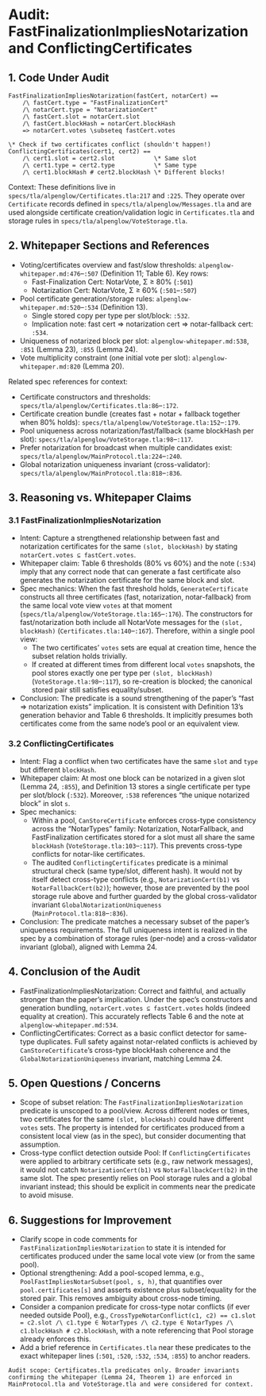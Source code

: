 # Audit: FastFinalizationImpliesNotarization and ConflictingCertificates

## 1. Code Under Audit

```
FastFinalizationImpliesNotarization(fastCert, notarCert) ==
    /\ fastCert.type = "FastFinalizationCert"
    /\ notarCert.type = "NotarizationCert"
    /\ fastCert.slot = notarCert.slot
    /\ fastCert.blockHash = notarCert.blockHash
    => notarCert.votes \subseteq fastCert.votes

\* Check if two certificates conflict (shouldn't happen!)
ConflictingCertificates(cert1, cert2) ==
    /\ cert1.slot = cert2.slot           \* Same slot
    /\ cert1.type = cert2.type           \* Same type
    /\ cert1.blockHash # cert2.blockHash \* Different blocks!
```

Context: These definitions live in `specs/tla/alpenglow/Certificates.tla:217` and `:225`. They operate over `Certificate` records defined in `specs/tla/alpenglow/Messages.tla` and are used alongside certificate creation/validation logic in `Certificates.tla` and storage rules in `specs/tla/alpenglow/VoteStorage.tla`.

## 2. Whitepaper Sections and References

- Voting/certificates overview and fast/slow thresholds: `alpenglow-whitepaper.md:476`–`:507` (Definition 11; Table 6). Key rows:
  - Fast-Finalization Cert: NotarVote, Σ ≥ 80% (`:501`)
  - Notarization Cert: NotarVote, Σ ≥ 60% (`:501`–`:507`)
- Pool certificate generation/storage rules: `alpenglow-whitepaper.md:520`–`:534` (Definition 13).
  - Single stored copy per type per slot/block: `:532`.
  - Implication note: fast cert ⇒ notarization cert ⇒ notar-fallback cert: `:534`.
- Uniqueness of notarized block per slot: `alpenglow-whitepaper.md:538`, `:851` (Lemma 23), `:855` (Lemma 24).
- Vote multiplicity constraint (one initial vote per slot): `alpenglow-whitepaper.md:820` (Lemma 20).

Related spec references for context:
- Certificate constructors and thresholds: `specs/tla/alpenglow/Certificates.tla:86`–`:172`.
- Certificate creation bundle (creates fast + notar + fallback together when 80% holds): `specs/tla/alpenglow/VoteStorage.tla:152`–`:179`.
- Pool uniqueness across notarization/fast/fallback (same blockHash per slot): `specs/tla/alpenglow/VoteStorage.tla:98`–`:117`.
- Prefer notarization for broadcast when multiple candidates exist: `specs/tla/alpenglow/MainProtocol.tla:224`–`:240`.
- Global notarization uniqueness invariant (cross-validator): `specs/tla/alpenglow/MainProtocol.tla:818`–`:836`.

## 3. Reasoning vs. Whitepaper Claims

### 3.1 FastFinalizationImpliesNotarization
- Intent: Capture a strengthened relationship between fast and notarization certificates for the same `(slot, blockHash)` by stating `notarCert.votes ⊆ fastCert.votes`.
- Whitepaper claim: Table 6 thresholds (80% vs 60%) and the note (`:534`) imply that any correct node that can generate a fast certificate also generates the notarization certificate for the same block and slot.
- Spec mechanics: When the fast threshold holds, `GenerateCertificate` constructs all three certificates (fast, notarization, notar-fallback) from the same local vote view `votes` at that moment (`specs/tla/alpenglow/VoteStorage.tla:165`–`:176`). The constructors for fast/notarization both include all NotarVote messages for the `(slot, blockHash)` (`Certificates.tla:140`–`:167`). Therefore, within a single pool view:
  - The two certificates’ `votes` sets are equal at creation time, hence the subset relation holds trivially.
  - If created at different times from different local `votes` snapshots, the pool stores exactly one per type per `(slot, blockHash)` (`VoteStorage.tla:98`–`:117`), so re-creation is blocked; the canonical stored pair still satisfies equality/subset.
- Conclusion: The predicate is a sound strengthening of the paper’s “fast ⇒ notarization exists” implication. It is consistent with Definition 13’s generation behavior and Table 6 thresholds. It implicitly presumes both certificates come from the same node’s pool or an equivalent view.

### 3.2 ConflictingCertificates
- Intent: Flag a conflict when two certificates have the same `slot` and `type` but different `blockHash`.
- Whitepaper claim: At most one block can be notarized in a given slot (Lemma 24, `:855`), and Definition 13 stores a single certificate per type per slot/block (`:532`). Moreover, `:538` references “the unique notarized block” in slot `s`.
- Spec mechanics:
  - Within a pool, `CanStoreCertificate` enforces cross-type consistency across the “NotarTypes” family: Notarization, NotarFallback, and FastFinalization certificates stored for a slot must all share the same `blockHash` (`VoteStorage.tla:103`–`:117`). This prevents cross-type conflicts for notar-like certificates.
  - The audited `ConflictingCertificates` predicate is a minimal structural check (same type/slot, different hash). It would not by itself detect cross-type conflicts (e.g., `NotarizationCert(b1)` vs `NotarFallbackCert(b2)`); however, those are prevented by the pool storage rule above and further guarded by the global cross-validator invariant `GlobalNotarizationUniqueness` (`MainProtocol.tla:818`–`:836`).
- Conclusion: The predicate matches a necessary subset of the paper’s uniqueness requirements. The full uniqueness intent is realized in the spec by a combination of storage rules (per-node) and a cross-validator invariant (global), aligned with Lemma 24.

## 4. Conclusion of the Audit
- FastFinalizationImpliesNotarization: Correct and faithful, and actually stronger than the paper’s implication. Under the spec’s constructors and generation bundling, `notarCert.votes ⊆ fastCert.votes` holds (indeed equality at creation). This accurately reflects Table 6 and the note at `alpenglow-whitepaper.md:534`.
- ConflictingCertificates: Correct as a basic conflict detector for same-type duplicates. Full safety against notar-related conflicts is achieved by `CanStoreCertificate`’s cross-type blockHash coherence and the `GlobalNotarizationUniqueness` invariant, matching Lemma 24.

## 5. Open Questions / Concerns
- Scope of subset relation: The `FastFinalizationImpliesNotarization` predicate is unscoped to a pool/view. Across different nodes or times, two certificates for the same `(slot, blockHash)` could have different `votes` sets. The property is intended for certificates produced from a consistent local view (as in the spec), but consider documenting that assumption.
- Cross-type conflict detection outside Pool: If `ConflictingCertificates` were applied to arbitrary certificate sets (e.g., raw network messages), it would not catch `NotarizationCert(b1)` vs `NotarFallbackCert(b2)` in the same slot. The spec presently relies on Pool storage rules and a global invariant instead; this should be explicit in comments near the predicate to avoid misuse.

## 6. Suggestions for Improvement
- Clarify scope in code comments for `FastFinalizationImpliesNotarization` to state it is intended for certificates produced under the same local vote view (or from the same pool).
- Optional strengthening: Add a pool-scoped lemma, e.g., `PoolFastImpliesNotarSubset(pool, s, h)`, that quantifies over `pool.certificates[s]` and asserts existence plus subset/equality for the stored pair. This removes ambiguity about cross-node timing.
- Consider a companion predicate for cross-type notar conflicts (if ever needed outside Pool), e.g., `CrossTypeNotarConflict(c1, c2) == c1.slot = c2.slot /\ c1.type ∈ NotarTypes /\ c2.type ∈ NotarTypes /\ c1.blockHash # c2.blockHash`, with a note referencing that Pool storage already enforces this.
- Add a brief reference in `Certificates.tla` near these predicates to the exact whitepaper lines (`:501`, `:520`, `:532`, `:534`, `:855`) to anchor readers.

```text
Audit scope: Certificates.tla predicates only. Broader invariants confirming the whitepaper (Lemma 24, Theorem 1) are enforced in MainProtocol.tla and VoteStorage.tla and were considered for context.
```


